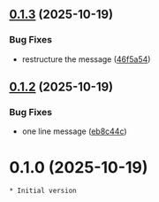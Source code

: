 ## [0.1.3](https://github.com/smiglo/dummy-release-test/compare/v0.1.2...v0.1.3) (2025-10-19)


### Bug Fixes

* restructure the message ([46f5a54](https://github.com/smiglo/dummy-release-test/commit/46f5a5484845b1b74279db2cef2c129af83da800))

## [0.1.2](https://github.com/smiglo/dummy-release-test/compare/v0.1.1...v0.1.2) (2025-10-19)


### Bug Fixes

* one line message ([eb8c44c](https://github.com/smiglo/dummy-release-test/commit/eb8c44cae91bd1c0706daff75adb8ff8dc4754c3))

# 0.1.0 (2025-10-19)

    * Initial version
